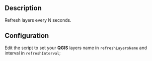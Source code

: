## Description

Refresh layers every N seconds.

## Configuration

Edit the script to set your **QGIS** layers name in `refreshLayersName` and interval in `refreshInterval`;